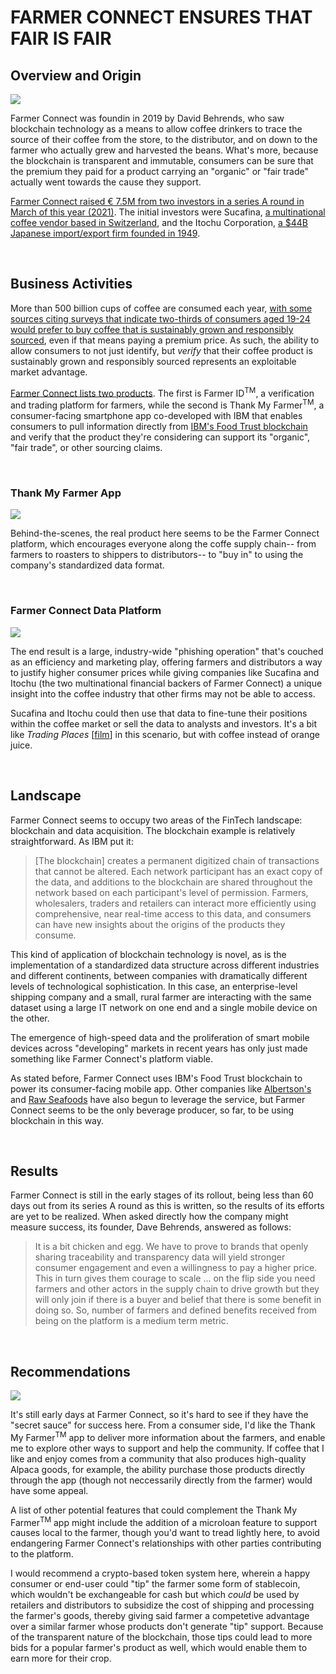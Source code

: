 # FARMER CONNECT ENSURES THAT FAIR IS FAIR

## Overview and Origin
<img src="https://assets.corteva.com/is/image/Corteva/IMG-FC-HRO_01_Hero-L1-1440x400px_3.6_1?$herol1_desktop$">

  Farmer Connect was foundin in 2019 by David Behrends, who saw blockchain technology as a means to allow coffee drinkers to trace the source of their coffee from the store, to the distributor, and on down to the farmer who actually grew and harvested the beans. What's more, because the blockchain is transparent and immutable, consumers can be sure that the premium they paid for a product carrying an "organic" or "fair trade" actually went towards the cause they support.

  [Farmer Connect raised &euro;	7.5M from two investors in a series A round in March of this year (2021)](https://www.crunchbase.com/organization/farmer-connect/company_financials). The initial investors were Sucafina, [a multinational coffee vendor based in Switzerland](https://sucafina.com/), and the Itochu Corporation, [a $44B Japanese import/export firm founded in 1949](https://www.itochu.co.jp/en/index.html).

&nbsp; 
## Business Activities

  More than 500 billion cups of coffee are consumed each year, [with some sources citing surveys that indicate two-thirds of consumers aged 19-24 would prefer to buy coffee that is sustainably grown and responsibly sourced](https://newsroom.ibm.com/2020-01-06-Farmer-Connect-Uses-IBM-Blockchain-to-Bridge-the-Gap-Between-Consumers-and-Smallholder-Coffee-Farmers), even if that means paying a premium price.  As such, the ability to allow consumers to not just identify, but *verify* that their coffee product is sustainably grown and responsibly sourced represents an exploitable market advantage.

  [Farmer Connect lists two products](https://www.farmerconnect.com/products). The first is Farmer ID<sup>TM</sup>, a verification and trading platform for farmers, while the second is Thank My Farmer<sup>TM</sup>, a consumer-facing smartphone app co-developed with IBM that enables consumers to pull information directly from [IBM's Food Trust blockchain](https://www.ibm.com/blockchain/solutions/food-trust) and verify that the product they're considering can support its "organic", "fair trade", or other sourcing claims.

&nbsp;
### Thank My Farmer App
  <img src="https://theblockchainland.com/wp-content/uploads/2020/01/Thank-My-Farmer-App-BlockchainLand-1024x525.png">

  Behind-the-scenes, the real product here seems to be the Farmer Connect platform, which encourages everyone along the coffe supply chain-- from farmers to roasters to shippers to distributors-- to "buy in" to using the company's standardized data format.

  &nbsp;  
  ### Farmer Connect Data Platform
  <img src="https://static.wixstatic.com/media/81c87c_2cc86a54ac2041edaeff82d6959dee4b~mv2.png">

  The end result is a large, industry-wide "phishing operation" that's couched as an efficiency and marketing play, offering farmers and distributors a way to justify higher consumer prices while giving companies like Sucafina and Itochu (the two multinational financial backers of Farmer Connect) a unique insight into the coffee industry that other firms may not be able to access.

  Sucafina and Itochu could then use that data to fine-tune their positions within the coffee market or sell the data to analysts and investors. It's a bit like *Trading Places* [[film](https://en.wikipedia.org/wiki/Trading_Places)] in this scenario, but with coffee instead of orange juice.

&nbsp;
## Landscape

  Farmer Connect seems to occupy two areas of the FinTech landscape:  blockchain and data acquisition. The blockchain example is relatively straightforward. As IBM put it:

  > [The blockchain] creates a permanent digitized chain of transactions that cannot be altered. Each network participant has an exact copy of the data, and additions to the blockchain are shared throughout the network based on each participant's level of permission. Farmers, wholesalers, traders and retailers can interact more efficiently using comprehensive, near real-time access to this data, and consumers can have new insights about the origins of the products they consume.

  This kind of application of blockchain technology is novel, as is the implementation of a standardized data structure across different industries and different continents, between companies with dramatically different levels of technological sophistication. In this case, an enterprise-level shipping company and a small, rural farmer are interacting with the same dataset using a large IT network on one end and a single mobile device on the other.

  The emergence of high-speed data and the proliferation of smart mobile devices across "developing" markets in recent years has only just made something like Farmer Connect's platform viable.

  As stated before, Farmer Connect uses IBM's Food Trust blockchain to power its consumer-facing mobile app. Other companies like [Albertson's](https://www.forbes.com/sites/rachelwolfson/2019/04/11/albertsons-joins-ibm-food-trust-blockchain-network-to-track-romaine-lettuce-from-farm-to-store/) and [Raw Seafoods](https://www.intrafish.com/marketplace/raw-seafoods-exec-blockchain-is-new-weapon-in-fight-to-end-fish-fraud/2-1-692931) have also begun to leverage the service, but Farmer Connect seems to be the only beverage producer, so far, to be using blockchain in this way.

&nbsp;
## Results

  Farmer Connect is still in the early stages of its rollout, being less than 60 days out from its series A round as this is written, so the results of its efforts are yet to be realized.  When asked directly how the company might measure success, its founder, Dave Behrends, answered as follows:
  
  > It is a bit chicken and egg. We have to prove to brands that openly sharing traceability and transparency data will yield stronger consumer engagement and even a willingness to pay a higher price. This in turn gives them courage to scale ... on the flip side you need farmers and other actors in the supply chain to drive growth but they will only join if there is a buyer and belief that there is some benefit in doing so. So, number of farmers and defined benefits received from being on the platform is a medium term metric.

&nbsp;
## Recommendations
<img src="https://content.fortune.com/wp-content/uploads/2015/12/42-36472427.jpg">

  It's still early days at Farmer Connect, so it's hard to see if they have the "secret sauce" for success here.  From a consumer side, I'd like the Thank My Farmer<sup>TM</sup> app to deliver more information about the farmers, and enable me to explore other ways to support and help the community. If coffee that I like and enjoy comes from a community that also produces high-quality Alpaca goods, for example, the ability purchase those products directly through the app (though not neccessarily directly from the farmer) would have some appeal.
  
  A list of other potential features that could complement the Thank My Farmer<sup>TM</sup> app might include the addition of a microloan feature to support causes local to the farmer, though you'd want to tread lightly here, to avoid endangering Farmer Connect's relationships with other parties contributing to the platform.

  I would recommend a crypto-based token system here, wherein a happy consumer or end-user could "tip" the farmer some form of stablecoin, which wouldn't be exchangeable for cash but which *could* be used by retailers and distributors to subsidize the cost of shipping and processing the farmer's goods, thereby giving said farmer a competetive advantage over a similar farmer whose products don't generate "tip" support.  Because of the transparent nature of the blockchain, those tips could lead to more bids for a popular farmer's product as well, which would enable them to earn more for their crop.
